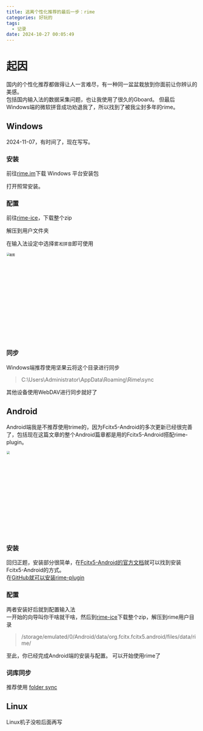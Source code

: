 ```yaml
---
title: 逃离个性化推荐的最后一步：rime
categories: 好玩的
tags:
  - 记录
date: 2024-10-27 00:05:49
---
```


# 起因

国内的个性化推荐都做得让人一言难尽，有一种同一盆盆栽放到你面前让你辨认的美感。  
包括国内输入法的数据采集问题，也让我使用了很久的Gboard。
但最后Windows端的微软拼音成功劝退我了，所以找到了被我尘封多年的rime。

## Windows

2024-11-07，有时间了，现在写写。  

### 安装

前往[rime.im](https://rime.im/)下载 Windows 平台安装包  

打开照常安装。

### 配置

前往[rime-ice](https://github.com/iDvel/rime-ice)，下载整个zip  

解压到用户文件夹  

在输入法设定中选择`雾凇拼音`即可使用

<img title="" src="https://ghp.ci/https://github.com/LIPiston/picx-images-hosting/raw/master/20241107/QQ20241107-181618.60u9bvvftc.webp" alt="截图" style="zoom:50%;" width="458">

### 同步

Windows端推荐使用坚果云将这个目录进行同步

> C:\Users\Administrator\AppData\Roaming\Rime\sync

其他设备使用WebDAV进行同步就好了

## Android

Android端我是不推荐使用trime的，因为Fcitx5-Android的多次更新已经很完善了，包括现在这篇文章的整个Android篇章都是用的Fcitx5-Android搭配rime-plugin。

<img title="" src="https://jsd.cdn.zzko.cn/gh/LIPiston/picx-images-hosting@master/Screenshot_20241026-235509_Markor.5mnt47fxt0.png" alt="" style="zoom:50%;" width="441">

### 安装

回归正题，安装部分很简单，在[Fcitx5-Android的官方文档](https://fcitx5-android.github.io/installation/)就可以找到安装Fcitx5-Android的方式。  
在[GitHub就可以安装rime-plugin](https://github.com/fcitx5-android/fcitx5-android)

### 配置

两者安装好后就到配置输入法  
一开始的向导叫你干啥就干啥，然后到[rime-ice](https://github.com/iDvel/rime-ice)下载整个zip，解压到rime用户目录

> /storage/emulated/0/Android/data/org.fcitx.fcitx5.android/files/data/rime/

至此，你已经完成Android端的安装与配置。
可以开始使用rime了

### 词库同步

推荐使用 [folder sync](https://foldersync.io/)

## Linux

Linux机子没啦后面再写